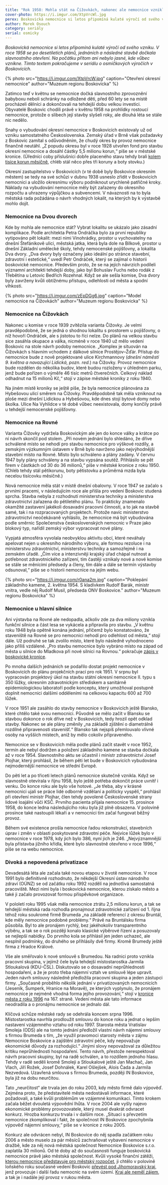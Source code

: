 ```yaml
---
title: "Rok 1958: Mohla stát na Čížovkách, nakonec ale nemocnice vznikla u hlavní silnice"
cover-photo: https://i.imgur.com/XtpVrcWl.jpg
perex: Boskovická nemocnice si letos připomíná kulaté výročí od svého vzniku.
author: Marek Osouch
category: seriály
serial: osmicky
---
```


*Boskovická nemocnice si letos připomíná kulaté výročí od svého vzniku. V roce 1958 se po desetiletích plánů, jednáních a následné stavbě dočkala slavnostního otevření. Na počátku přitom ani nebylo jasné, kde vůbec vznikne. Tímto textem pokračujeme v seriálu o osmičkových výročích v Boskovicích.*

{% photo src="https://i.imgur.com/XtpVrcW.jpg" caption="Otevření okresní nemocnice" author="Muzeum regionu Boskovicka" %}

Zatímco teď v květnu se nemocnice dočká slavnostního zprovoznění babyboxu neboli schránky na odložené děti, před 60 lety se na místě procházeli dělníci a dokončovali na tehdejší dobu velkou investici. Obyvatelé Boskovic chodili právě v květnu 1958 na prohlídky rostoucí nemocnice, protože o slibech její stavby slyšeli roky, ale dlouhá léta se stále nic nedělo.

Snahy o vybudování okresní nemocnice v Boskovicích existovaly už od vzniku samostatného Československa. Zemský úřad v Brně však požadavky z Boskovic zamítal s odůvodněním, že chudý okres by provoz nemocnice finančně neutáhl. „Z popudu okresu byl v roce 1928 utvořen fond pro stavbu okresní nemocnice a dosáhl částky 5,5 milionu korun,“ píše se v městské kronice. (Úředníci coby příslušníci dobře placeného stavu tehdy brali [kolem tisíce korun měsíčně](https://www.ptejteseknihovny.cz/dotazy/prumerne-ceny-1918-1938), chléb stál něco přes tři koruny a boty stovku.)

Okresní zastupitelstvo v Boskovicích (v té době byly Boskovice okresním městem) se tedy na své schůzi v dubnu 1938 usneslo zřídit v Boskovicích nemocnici a uložilo okresnímu výboru podniknout urychleně patřičné kroky. Náklady na vybudování nemocnice měly být zařazeny do okresního rozpočtu a uhrazeny výpůjčkou a subvencemi. V návaznosti na to byla městská rada požádána o návrh vhodných lokalit, na kterých by k výstavbě mohlo dojít.

### Nemocnice na Dvou dvorech

Kde by mohla ale nemocnice stát? Vybrat lokalitu se ukázalo jako zásadní komplikace. Podle architekta Petra Ondráčka bylo za první republiky vytipováno pět lokalit: mezi nimi Vinohrádky, prostor u vychovatelny na dnešní Štefánikově ulici, městská jatka, která byla dole na Bílkově, prostor u dnešní Základní umělecké školy, tehdy nemocenské pojišťovny, a lokalita Dva dvory. „Dva dvory byly označeny jako ideální po stránce stavební, zdravotní i estetické,“ uvedl Petr Ondráček, který se zajímal o historii boskovické nemocnice. Především proto, že se na jejích návrzích podíleli významní architekti tehdejší doby, jako byl Bohuslav Fuchs nebo rodák z Třebětína u Letovic Bedřich Rozehnal. Když se ale sešla komise, Dva dvory byly zavrženy kvůli obtížnému přístupu, odlehlosti od města a spodní vlhkosti.

{% photo src="https://i.imgur.com/zEpDGg6.jpg" caption="Model nemocnice na Čížovkách" author="Muzeum regionu Boskovicka" %}

### Nemocnice na Čížovkách

Nakonec u komise v roce 1939 zvítězila varianta Čížovky. Je velmi pravděpodobné, že se jedná o shodnou lokalitu s prostorem u pojišťovny, o níž hovoří Ondráček, ale s jistotou to říci nelze. Do plánů na velkou stavbu sice zasáhla okupace a válka, nicméně v roce 1940 už mělo vedení Boskovic na stole návrh podoby nemocnice. „Komplex je situován na Čížovkách s hlavním vchodem z dálkové silnice Prostějov–Žďár. Přístup do nemocnice bude z nově projektované ulice Kirchmannovy (*dnešní náměstí 9. května a navazující Lidická, pozn. red.*) na Čížovky. Provoz nemocnice bude rozdělen do několika budov, které budou rozloženy v úhledném parku, jenž bude pořízen o výměře 46 tisíc metrů čtverečních. Celkový náklad odhadnut na 15 milionů Kč,“ stojí v zápise městské kroniky z roku 1940.

Na jiném místě kroniky se ještě píše, že byla nemocnice plánována za Hybešovou ulicí směrem na Čížovky. Pravděpodobně tak měla vzniknout na ploše mezi dnešní Lidickou a Hybešovou, kde dnes stojí bytové domy nebo školka. Ulice Na Vyhlídce v té době vůbec neexistovala, domy končily právě u tehdejší nemocenské pojišťovny.

### Nemocnice na Rovné

Varianta Čížovky vydržela Boskovickým ale jen do konce války a krátce po ní návrh skončil pod stolem. „Při novém jednání bylo shledáno, že dříve schválené místo se nehodí pro stavbu nemocnice pro výškové rozdíly, a zemským výzkumným ústavem v Brně bylo navrženo jako nejvýhodnější stavební místo na Rovné. Místo bylo schváleno a plány zadány. V červnu 1947 byly plány schváleny a na stavbu vypsána soutěž. Přihlásilo se pět firem v částkách od 30 do 36 milionů,“ píše v městské kronice z roku 1950. (Chléb tehdy stál pětikorunu, boty pětistovku a průměrná mzda byla necelou tisícovku měsíčně.)

Nová nemocnice měla stát v místě dnešní obalovny. V roce 1947 se začalo s prvními pracemi, v následujícím roce ale přišla pro vedení Boskovic studená sprcha. Stavba nebyla z rozhodnutí ministerstva techniky a ministerstva zdravotnictví zařazena do pětiletého plánu. To prakticky znamenalo okamžité zastavení jakékoli dosavadní pracovní činnosti, a to jak na stavbě samé, tak i na rozpracovaných projektech. Protože navíc ministerstvo zdravotnictví neočekávaně vyhlásilo, že nemocnice má být vybudována podle směrnic Společenstva československých nemocnic v Praze jako blokový typ, nařídil zemský výbor vypracovat nové plány. 

Vypjatá atmosféra vyvolala neobvyklou aktivitu obcí, které neváhaly apelovat nejen u okresního národního výboru, ale formou rezoluce i na ministerstvu zdravotnictví, ministerstvu techniky a samozřejmě i na zemském úřadě. „Čím více a intenzivněji krajský úřad chápal nutnost a potřebnost zdravotnického zařízení, tím častěji vznikaly nové a nové komise se stále se měnícími předsedy a členy, tím dále a dále se termín výstavby odsunoval,“ píše se o historii nemocnice na jejím webu.

{% photo src="https://i.imgur.com/r0ana2m.jpg" caption="Poklepání základního kamene, 2. května 1954. S kladívkem Rudolf Barák, ministr vnitra, vedle něj Rudolf Musil, předseda ONV Boskovice." author="Muzeum regionu Boskovicka" %}

### Nemocnice u hlavní silnice

Ani výstavba na Rovné ale nedopadla, ačkoliv zde za dva miliony vznikla funkční silnice a část lesa se vykácela a připravila pro stavbu. „V květnu roku 1948 byla opětně konána jednání, přičemž bylo konstatováno, že staveniště na Rovné se pro nemocnici nehodí pro odlehlost od města,“ stojí dále. Už podruhé se tak zvolilo místo, které bylo následně vyhodnoceno jako příliš vzdálené. „Pro stavbu nemocnice bylo vybráno místo na západ od města u silnice do Mladkova při nové silnici na Rovnou.“ pokračuje [zápis v boskovické kronice](http://kronika.boskovice.cz/kronika/1922-1962/kronika.php).

Po mnoha dalších jednáních se podařilo dostat projekt nemocnice v Boskovicích do plánu projekčních prací pro rok 1951. V srpnu byl vypracován projektový úkol na stavbu státní okresní nemocnice II. typu s 350 lůžky, okresním zdravotnickým střediskem a sanitárně epidemiologickou laboratoří podle konceptu, který umožňoval postupně doplnit nemocnici dalšími odděleními na celkovou kapacitu 600 až 700 lůžek.

V roce 1951 ale zasáhlo do stavby nemocnice v Boskovicích ještě Blansko, které chtělo také svou nemocnici. Původně se mělo začít v Blansku se stavbou dokonce o rok dříve než v Boskovicích, tedy hrozil opět odklad stavby. Nakonec se ale plány změnily „na základě zjištění o diametrálně rozdílné připravenosti stavenišť.“ Blansko tak nejspíš přemlouvalo vlivné osoby na vyšších místech, aniž by mělo cokoliv připraveného.

Nemocnice se v Boskovicích měla podle plánů začít stavět v roce 1952, termín ale nebyl dodržen a položení základního kamene se stavba dočkala až v roce 1954. Slavnostního aktu se účastnil i ministr zdravotnictví Josef Plojhar, který prohlásil, že během pěti let bude v Boskovicích vybudována nejmodernější nemocnice ve střední Evropě.

Do pěti let a po třiceti letech plánů nemocnice skutečně vznikla. Když se slavnostně otevírala v říjnu 1958, bylo ještě potřeba dokončit práce uvnitř i venku. Do konce roku ale bylo vše hotové. „Je třeba, aby v krásné nemocnici ujali se práce lidé odborně vzdělaní a politicky vyspělí,“ prohlásil při otevření ministr Plojhar, člen tehdy povolené Československé strany lidové loajální vůči KSČ. Prvního pacienta přijala nemocnice 15. prosince 1958, do konce ledna následujícího roku byla již plně obsazena. V polovině prosince také nastoupili lékaři a v nemocnici tím začal fungovat běžný provoz. 

Během své existence prošla nemocnice řadou rekonstrukcí, stavebních úprav i změn v oblasti poskytované zdravotní péče. Nejvíce lůžek bylo v nemocnice v roce 1978, kdy jich bylo 386, nyní jich je 246. „Nejvýznamnější byla přístavba jižního křídla, které bylo slavnostně otevřeno v roce 1996,“ píše se na webu nemocnice.

### Divoká a nepovedená privatizace

Devadesátá léta ale začala také novou etapou v životě nemocnice. V roce 1991 bylo definitivně rozhodnuto, že někdejší Okresní ústav národního zdraví (OÚNZ) se od začátku roku 1992 rozdělí na jednotlivá samostatná pracoviště. Mezi nimi byla i boskovická nemocnice, kterou získalo město a také ji začalo provozovat formou příspěvkové organizace.

V pololetí roku 1995 však měla nemocnice ztrátu 2,5 milionu korun, a tak se tehdejší městská rada rozhodla pronajmout zdravotnické zařízení od 1. října téhož roku soukromé firmě Brumeda „na základě referencí z okresu Bruntál, kde měly nemocnice podobné problémy.“ Právě na Bruntálsku firma působila. Byl to ale pronájem rychlý, bez jakéhokoliv transparentního výběru, a tak se o rok později konalo klasické výběrové řízení a posuzovaly se nejlepší nabídky. Do prvního kola se přihlásil jen jeden uchazeč, ale nesplnil podmínky, do druhého se přihlásily dvě firmy. Kromě Brumedy ještě firma z Hradce Králové.

Vše ale směřovalo k nové smlouvě s Brumedou. Na radnici proto vznikla pracovní skupina, v jejímž čele byla tehdejší místostarostka Jarmila Stloukalová (KDU-ČSL). Diskutovalo se o dosavadní neprůhlednosti hospodaření, a že je proto třeba nájemní vztah ve smlouvě lépe upravit. Jeden návrh smlouvy následně předložila pracovní skupina a jeden zástupci firmy. „Současně proběhlo několik jednání v privatizovaných nemocnicích (Jeseník, Šumperk, Hranice na Moravě), ze kterých vyplynulo, že pronájem nemocnice je nejméně vhodná forma jejího provozování,“ stojí v [kronice města z roku 1996](http://kronika.boskovice.cz/kronika/1994-1999/kronika.html) na 167. straně. Vedení města ale tato informace neodradila a o pronájmu nemocnice se jednalo dál.

Klíčová schůze městské rady se odehrála koncem srpna 1996. Místostarostka navrhla prodloužit smlouvu do konce roku a jednat o lepším nastavení vzájemného vztahu od roku 1997. Starosta města Vratislav Smoleja (ODS) ale na tomto jednání předložil vlastní návrh nájemní smlouvy s firmou Brumeda s tím, „že využil pravomoci starosty města v zájmu Nemocnice Boskovice a zajištění zdravotní péče, kdy nepovažuje ekonomické důvody za rozhodující.“ Jinými slovy nepovažoval za důležitou kritiku neprůhlednosti hospodaření. Tento návrh, přestože nerespektoval návrh pracovní skupiny, byl na radě schválen, a to rozdílem jednoho hlasu. Tehdy v radě seděli kromě Smoleji a Stloukalové ještě Jan Machač, Jan Vlach, Jiří Rožek, Josef Dohnálek, Karel Ošlejšek, Alois Čada a Jarmila Nezvedová. Uzavřená smlouva s firmou Brumeda, později IN Boskovice, byla již na dobu neurčitou.

Tato „neurčitost“ ale trvala jen do roku 2003, kdy město firmě dalo výpověď. Zejména proto, že představitelé města nedostávali informace, které požadovali, a také kvůli problémům ve vzájemné komunikaci. Tímto krokem začala běžet dvouletá výpovědní lhůta. V roce 2004 ale vyšly najevo ekonomické problémy provozovatele, který musel dvakrát odvracet konkurz. Hrozba konkurzu trvala i v dalším roce. „Situaci s převzetím nemocnice zkomplikoval i fakt, že společnost IN Boskovice zpochybnila výpověď nájemní smlouvy,“ píše se v kronice z roku 2005.

Konkurz ale odvrácen nebyl, IN Boskovice do něj spadla začátkem roku 2006 a město muselo za pár měsíců zachraňovat vybavení nemocnice v dražbě, kde za něj nová městská společnost Nemocnice Boskovice s.r.o. zaplatila 30 milionů. Od té doby až do současnosti funguje boskovická nemocnice právě jako městská společnost. Kvůli vysoké finanční zátěži, [kterou nemocnice představuje pro městský rozpočet](http://www.ohlasy.info/clanky/2016/03/hospodareni-nemocnice.html), ji chtělo v polovině loňského roku současné vedení Boskovic [převést pod Jihomoravský kraj](http://www.ohlasy.info/clanky/2017/10/prevod-nemocnice.html), jenž provozuje i další řadu nemocnic na svém území. [Kraj ale neměl zájem](http://www.ohlasy.info/clanky/2017/10/nemocnice-zustane.html), a tak je i nadále její provoz v rukou města.
